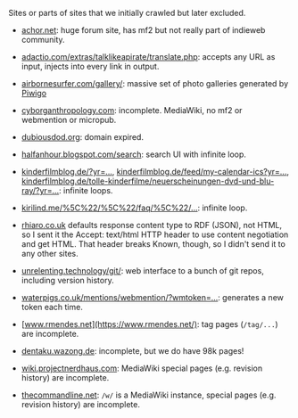 Sites or parts of sites that we initially crawled but later excluded.

* [achor.net](http://achor.net/): huge forum site, has mf2 but not really part of indieweb community.

* [adactio.com/extras/talklikeapirate/translate.php](http://adactio.com/extras/talklikeapirate/): accepts any URL as input, injects into every link in output.

* [airbornesurfer.com/gallery/](http://airbornesurfer.com/gallery/): massive set of photo galleries generated by [Piwigo](http://piwigo.org)

* [cyborganthropology.com](http://cyborganthropology.com/): incomplete. MediaWiki, no mf2 or webmention or micropub.

* [dubiousdod.org](http://dubiousdod.org/): domain expired.

* [halfanhour.blogspot.com/search](http://halfanhour.blogspot.com/search): search UI with infinite loop.

* [kinderfilmblog.de/?yr=...](http://kinderfilmblog.de/),
  [kinderfilmblog.de/feed/my-calendar-ics?yr=...](http://kinderfilmblog.de/feed/my-calendar-ics),
  [kinderfilmblog.de/tolle-kinderfilme/neuerscheinungen-dvd-und-blu-ray/?yr=...](http://kinderfilmblog.de/tolle-kinderfilme/neuerscheinungen-dvd-und-blu-ray/): infinite loops.

* [kirilind.me/%5C%22/%5C%22/faq/%5C%22/...](http://kirilind.me/%5C%22/%5C%22/faq/%5C%22/): infinite loop.

* [rhiaro.co.uk](http://rhiaro.co.uk/) defaults response content type to RDF (JSON), not HTML, so I sent it the Accept: text/html HTTP header to use content negotiation and get HTML. That header breaks Known, though, so I didn't send it to any other sites.

* [unrelenting.technology/git/](https://unrelenting.technology/git/): web interface to a bunch of git repos, including version history.

* [waterpigs.co.uk/mentions/webmention/?wmtoken=...](https://waterpigs.co.uk/mentions/webmention/): generates a new token each time.

* [www.rmendes.net](https://www.rmendes.net/): tag pages (`/tag/...`) are incomplete.

* [dentaku.wazong.de](https://dentaku.wazong.de/): incomplete, but we do have 98k pages!

* [wiki.projectnerdhaus.com](http://wiki.projectnerdhaus.com/): MediaWiki special pages (e.g. revision history) are incomplete.

* [thecommandline.net](http://thecommandline.net/): `/w/` is a MediaWiki instance, special pages (e.g. revision history) are incomplete.

